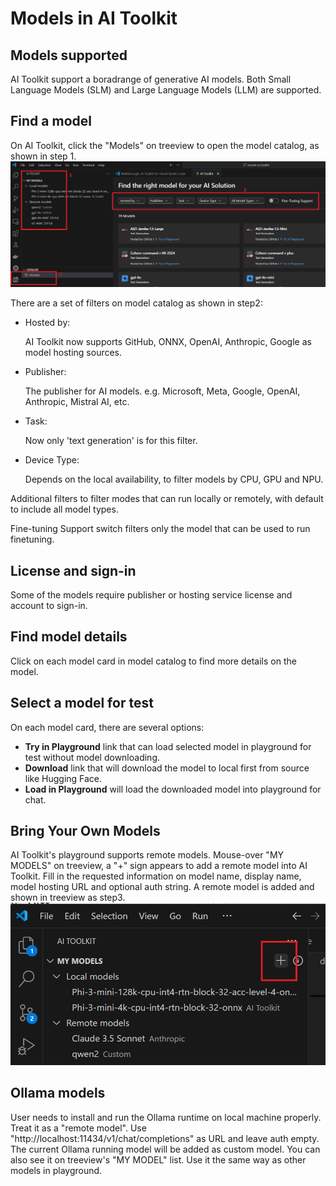 # Models in AI Toolkit


## Models supported

AI Toolkit support a boradrange of generative AI models. Both Small Language Models (SLM) and Large Language Models (LLM) are supported.


## Find a model

On AI Toolkit, click the "Models" on treeview to open the model catalog, as shown in step 1. 
![alt text](./Images/model_catalog_new.png)

There are a set of filters on model catalog as shown in step2:
- Hosted by:
    
    AI Toolkit now supports GitHub, ONNX, OpenAI, Anthropic, Google as model hosting sources.
- Publisher:
    
    The publisher for AI models. e.g. Microsoft, Meta, Google, OpenAI, Anthropic, Mistral AI, etc.

- Task:

    Now only 'text generation' is for this filter.

- Device Type:

    Depends on the local availability, to filter models by CPU, GPU and NPU.

Additional filters to filter modes that can run locally or remotely, with default to include all model types.

Fine-tuning Support switch filters only the model that can be used to run finetuning.

## License and sign-in

Some of the models require publisher or hosting service license and account to sign-in.

## Find model details

Click on each model card in model catalog to find more details on the model.

## Select a model for test

On each model card, there are several options: 
- **Try in Playground** link that can load selected model in playground for test without model downloading.
- **Download** link that will download the model to local first from source like Hugging Face.
- **Load in Playground** will load the downloaded model into playground for chat.

## Bring Your Own Models

AI Toolkit's playground supports remote models. Mouse-over "MY MODELS" on treeview, a "+" sign appears to add a remote model into AI Toolkit. Fill in the requested information on model name, display name, model hosting URL and optional auth string. A remote model is added and shown in treeview as step3.
![alt text](images/byom.png)
## Ollama models

User needs to install and run the Ollama runtime on local machine properly. Treat it as a "remote model". Use "http://localhost:11434/v1/chat/completions" as URL and leave auth empty. The current Ollama running model will be added as custom model. You can also see it on treeview's "MY MODEL" list. Use it the same way as other models in playground.